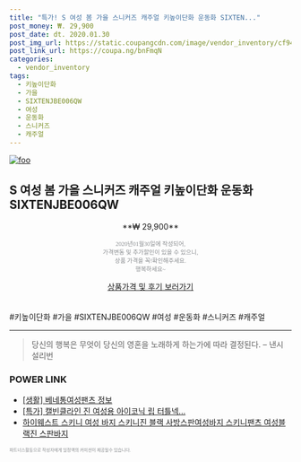 ```yaml
--- 
title: "특가! S 여성 봄 가을 스니커즈 캐주얼 키높이단화 운동화 SIXTEN..." 
post_money: ₩. 29,900 
post_date: dt. 2020.01.30 
post_img_url: https://static.coupangcdn.com/image/vendor_inventory/cf94/91ccdb2e371f50b731c63b88f52a71575ccdf5ea300b46d923129b627404.jpg 
post_link_url: https://coupa.ng/bnFmqN 
categories: 
  - vendor_inventory 
tags: 
  - 키높이단화 
  - 가을 
  - SIXTENJBE006QW 
  - 여성 
  - 운동화 
  - 스니커즈 
  - 캐주얼 
--- 
```

[![foo](https://static.coupangcdn.com/image/vendor_inventory/cf94/91ccdb2e371f50b731c63b88f52a71575ccdf5ea300b46d923129b627404.jpg)](https://coupa.ng/bnFmqN) 

## S 여성 봄 가을 스니커즈 캐주얼 키높이단화 운동화 SIXTENJBE006QW 
<p style="text-align: center;">**₩ 29,900**</p> 
<p style="text-align: center;"><span style="color: #898c8f; font-family: Georgia,Times,serif; font-size: 0.75em;">2020년01월30일에 작성되어, <br>가격변동 및 추가할인이 있을 수 있으니,<br> 상품 가격을 꼭!확인해주세요.<br>행복하세요~</span> 
</p>	 
<div markdown="0" style="text-align: center;"><a href="https://coupa.ng/bnFmqN" class="btn btn--success">상품가격 및 후기 보러가기</a></div> 
<br><br> 
  #키높이단화 #가을 #SIXTENJBE006QW #여성 #운동화 #스니커즈 #캐주얼 
<hr> 

> 당신의 행복은 무엇이 당신의 영혼을 노래하게 하는가에 따라 결정된다. – 낸시 설리번 


### POWER LINK

* <a href="https://blog.naver.com/sakai111/221768447682" target="_blank"> [생활] 베네통여성팬츠 정보 </a>
* <a href="https://blog.naver.com/an0733/221789727600" target="_blank">[특가] 캘빈클라인 진 여성용 아이코닉 립 터틀넥...</a>
* <a href="https://blog.naver.com/santokki14/221787934989" target="_blank">하이웨스트 스키니 여성 바지 스키니진 블랙 사방스판여성바지 스키니팬츠 여성블랙진 스판바지 </a>

<span style="color: #898c8f; font-family: Georgia,Times,serif; font-size: 0.55em;">파트너스활동으로 작성자에게 일정액의 커미션이 제공될수 있습니다.</span> 
